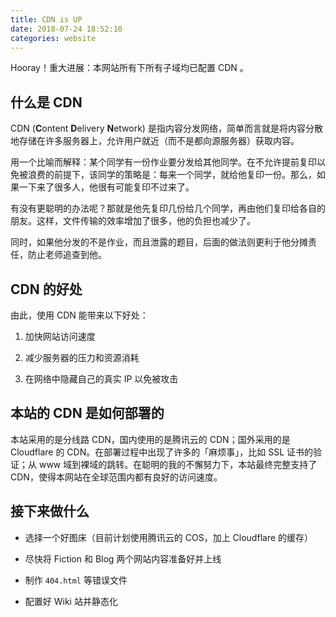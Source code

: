 ```yaml
---
title: CDN is UP
date: 2018-07-24 18:52:10
categories: website
---
```


Hooray！重大进展：本网站所有下所有子域均已配置 CDN 。

## 什么是 CDN

CDN (**C**ontent **D**elivery **N**etwork) 是指内容分发网络，简单而言就是将内容分散地存储在许多服务器上，允许用户就近（而不是都向源服务器）获取内容。

用一个比喻而解释：某个同学有一份作业要分发给其他同学。在不允许提前复印以免被浪费的前提下，该同学的策略是：每来一个同学，就给他复印一份。那么，如果一下来了很多人，他很有可能复印不过来了。

有没有更聪明的办法呢？那就是他先复印几份给几个同学，再由他们复印给各自的朋友。这样，文件传输的效率增加了很多，他的负担也减少了。

同时，如果他分发的不是作业，而且泄露的题目，后面的做法则更利于他分摊责任，防止老师追查到他。

## CDN 的好处

由此，使用 CDN 能带来以下好处：

1. 加快网站访问速度

2. 减少服务器的压力和资源消耗

3. 在网络中隐藏自己的真实 IP 以免被攻击

## 本站的 CDN 是如何部署的

本站采用的是分线路 CDN，国内使用的是腾讯云的 CDN；国外采用的是 Cloudflare 的 CDN。在部署过程中出现了许多的「麻烦事」，比如 SSL 证书的验证；从 www 域到裸域的跳转。在聪明的我的不懈努力下，本站最终完整支持了 CDN，使得本网站在全球范围内都有良好的访问速度。

## 接下来做什么

* 选择一个好图床（目前计划使用腾讯云的 COS，加上 Cloudflare 的缓存）

* 尽快将 Fiction 和 Blog 两个网站内容准备好并上线

* 制作 ```404.html``` 等错误文件

* 配置好 Wiki 站并静态化